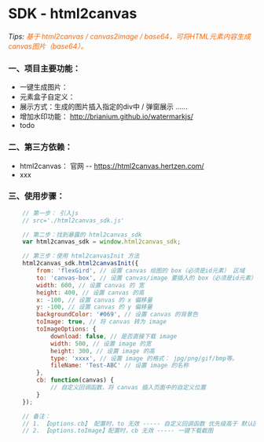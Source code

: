 # SDK - html2canvas
*Tips: <font color="#FF6600">基于 html2canvas / canvas2image / base64，可将HTML元素内容生成canvas图片（base64）。</font>*

### 一、项目主要功能：
+ 一键生成图片：
+ 元素盒子自定义：
+ 展示方式：生成的图片插入指定的div中 / 弹窗展示 ......
+ 增加水印功能： http://brianium.github.io/watermarkjs/
+ todo

### 二、第三方依赖：
+ html2canvas： 官网 -- https://html2canvas.hertzen.com/
+ xxx

### 三、使用步骤：
```js
    // 第一步： 引入js
    // src='./html2canvas_sdk.js'

    // 第二步：找到暴露的 html2canvas_sdk 
    var html2canvas_sdk = window.html2canvas_sdk;

    // 第三步：使用 html2canvasInit 方法
    html2canvas_sdk.html2canvasInit({
        from: 'flexGird', // 设置 canvas 绘图的 box（必须是id元素） 区域
        to: 'canvas-box', // 设置 canvas/image 要插入的 box（必须是id元素）位置
        width: 600, // 设置 canvas 的 宽
        height: 400, // 设置 canvas 的高
        x: -100, // 设置 canvas 的 x 偏移量
        y: -100, // 设置 canvas 的 y 偏移量
        backgroundColor: '#069', // 设置 canvas 的背景色
        toImage: true, // 将 canvas 转为 image
        toImageOptions: {
            download: false, // 是否直接下载 image
            width: 500, // 设置 image 的宽
            height: 300, // 设置 image 的高
            type: 'xxxx', // 设置 image 的格式： jpg/png/gif/bmp等。
            fileName: 'Test-ABC' // 设置 image 的名称
        },
        cb: function(canvas) {
            // 自定义回调函数，将 canvas 插入页面中的自定义位置
        }
    });

    // 备注：
    // 1. 【options.cb】 配置时，to 无效 ----- 自定义回调函数 优先级高于 默认回调函数
    // 2. 【options.toImage】配置时，cb 无效 ----- 一键下载截图
```

